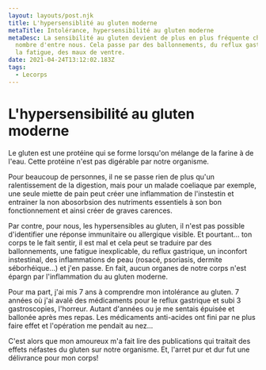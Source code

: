 ```yaml
---
layout: layouts/post.njk
title: L'hypersensiblité au gluten moderne
metaTitle: Intolérance, hypersensibilité au gluten moderne
metaDesc: La sensibilité au gluten devient de plus en plus fréquente chez bon
  nombre d'entre nous. Cela passe par des ballonnements, du reflux gastrique, de
  la fatigue, des maux de ventre.
date: 2021-04-24T13:12:02.183Z
tags:
  - Lecorps
---
```

# L'hypersensibilité au gluten moderne

Le gluten est une protéine qui se forme lorsqu'on mélange de la farine à de l'eau. Cette protéine n'est pas digérable par notre organisme. 

Pour beaucoup de personnes, il ne se passe rien de plus qu'un ralentissement de la digestion, mais pour un malade coeliaque par exemple, une seule miette de pain peut créer une inflammation de l'instestin et entrainer la non abosorbsion des nutriments essentiels à son bon fonctionnement et ainsi créer de graves carences.

Par contre, pour nous, les hypersensibles au gluten, il n'est pas possible d'identifier une réponse immunitaire ou allergique visible. Et pourtant... ton corps te le fait sentir, il est mal et cela peut se traduire par des ballonnements, une fatigue inexplicable, du reflux gastrique, un inconfort instestinal, des inflammations de peau (rosacé, psoriasis, dermite séborhéique...) et j'en passe. En fait, aucun organes de notre corps n'est épargn par l'inflammation du au gluten moderne.

Pour ma part, j'ai mis 7 ans à comprendre mon intolérance au gluten. 7 années où j'ai avalé des médicaments pour le reflux gastrique et subi 3 gastroscopies, l'horreur. Autant d'années ou je me sentais épuisée et ballonée après mes repas. Les médicaments anti-acides ont fini par ne plus faire effet et l'opération me pendait au nez...

C'est alors que mon amoureux m'a fait lire des publications qui traitait des effets néfastes du gluten sur notre organisme. Et, l'arret pur et dur fut une délivrance pour mon corps!